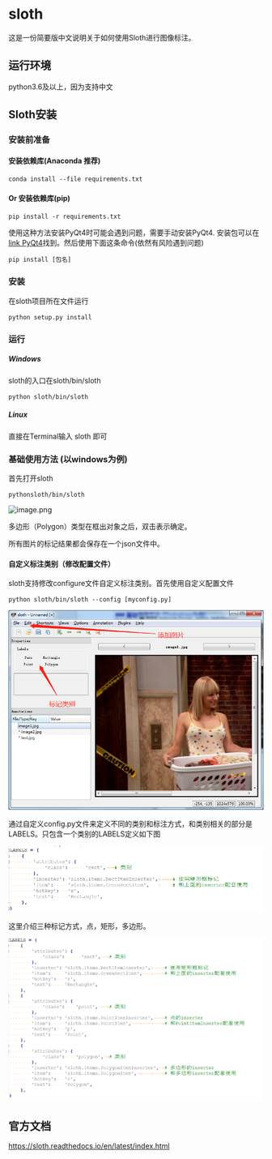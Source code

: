 sloth
=====

这是一份简要版中文说明关于如何使用Sloth进行图像标注。 

## 运行环境
python3.6及以上，因为支持中文

## Sloth安装

### 安装前准备
#### 安装依赖库(Anaconda 推荐)
    conda install --file requirements.txt
    
#### Or 安装依赖库(pip)
    pip install -r requirements.txt
使用这种方法安装PyQt4时可能会遇到问题，需要手动安装PyQt4. 安装包可以在[link PyQt4](https://www.lfd.uci.edu/~gohlke/pythonlibs/#pyqt4)找到。然后使用下面这条命令(依然有风险遇到问题)  
  
    pip install [包名]
    
### 安装
在sloth项目所在文件运行
  
    python setup.py install    

### 运行

##### Windows
sloth的入口在sloth/bin/sloth  

    python sloth/bin/sloth 

##### Linux
直接在Terminal输入 sloth 即可

### 基础使用方法 (以windows为例)
首先打开sloth
    
    pythonsloth/bin/sloth

![image.png](attachment:image.png)

多边形（Polygon）类型在框出对象之后，双击表示确定。

所有图片的标记结果都会保存在一个json文件中。

#### 自定义标注类别（修改配置文件）
sloth支持修改configure文件自定义标注类别。首先使用自定义配置文件

    python sloth/bin/sloth --config [myconfig.py]
    
![image.png](./assets/screen.png)

通过自定义config.py文件来定义不同的类别和标注方式，和类别相关的部分是LABELS。只包含一个类别的LABELS定义如下图

![image1.png](./assets/single_Label.png)

这里介绍三种标记方式，点，矩形，多边形。  
  
![image2.png](./assets/3_labels.png)

## 官方文档
https://sloth.readthedocs.io/en/latest/index.html

